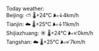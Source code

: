 Today weather:  
Beijing: ⛅️  🌡️+24°C 🌬️↓4km/h  
Tianjin: ☁️ 🌡️+25°C 🌬️↓11km/h  
Shijiazhuang: ☀️ 🌡️+24°C 🌬️↙0km/h  
Tangshan: ☁️ 🌡️+25°C 🌬️↙7km/h  
